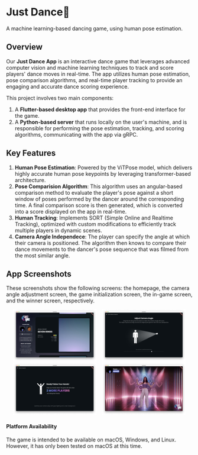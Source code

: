 # Just Dance🪩
A machine learning-based dancing game, using human pose estimation.

## Overview
Our **Just Dance App** is an interactive dance game that leverages advanced computer vision and machine learning techniques to track and score players' dance moves in real-time. The app utilizes human pose estimation, pose comparison algorithms, and real-time player tracking to provide an engaging and accurate dance scoring experience.

This project involves two main components:
1. A **Flutter-based desktop app** that provides the front-end interface for the game.
2. A **Python-based server** that runs locally on the user's machine, and is responsible for performing the pose estimation, tracking, and scoring algorithms, communicating with the app via gRPC.

## Key Features
1. **Human Pose Estimation**: Powered by the ViTPose model, which delivers highly accurate human pose keypoints by leveraging transformer-based architecture.
2. **Pose Comparision Algorithm**: This algorithm uses an angular-based comparison method to evaluate the player's pose against a short window of poses performed by the dancer around the corresponding time. A final comparison score is then generated, which is converted into a score displayed on the app in real-time.
3. **Human Tracking**: Implements SORT (Simple Online and Realtime Tracking), optimized with custom modifications to efficiently track multiple players in dynamic scenes.
4. **Camera Angle Independece**: The player can specify the angle at which their camera is positioned. The algorithm then knows to compare their dance movements to the dancer's pose sequence that was filmed from the most similar angle.

## App Screenshots

These screenshots show the following screens: the homepage, the camera angle adjustment screen, the game initialization screen, the in-game screen, and the winner screen, respectively.

<div align="center">
  <img src="./screenshots/homepage.jpg" alt="HomePage" width="45%" style="margin-right:10px;"/>
  <img src="./screenshots/angle_adjust.jpg" alt="CameraAngleAdjustment" width="45%"/>
</div>

<div align="center">
  <img src="./screenshots/game_start.jpg" alt="GameInitialization" width="45%" style="margin-right:10px;"/>
  <img src="./screenshots/in_game.jpg" alt="InGame" width="45%"/>
</div>

#### Platform Availability
The game is intended to be available on macOS, Windows, and Linux. However, it has only been tested on macOS at this time.

